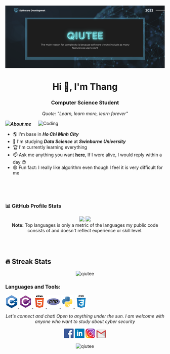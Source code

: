 ![alt text](./images/banner.png)
<h1 align="center">Hi 👋, I'm Thang</h1>
<h3 align="center">Computer Science Student</h3>
<p align="center"><i>Quote: "Learn, learn more, learn forever"</i><p>
<img align="right" alt="Coding" width="400" src="https://tse2.mm.bing.net/th?id=OIP.gReLR6hZjwyBxHmfLN1AVwHaFj&pid=Api&P=0&h=220"

### <img src="./images/stats.gif" width="30px">**_About me_**

- 🌎 I'm base in **_Ho Chi Minh City_** 
- 🏫 I'm studying  **_Data Science_** at **_Swinburne University_**
- 🏆 I'm currently learning everything 
- 📫 Ask me anything you want [**here**](https://github.com/QiuTee/QiuTee/issues), If I were alive, I would reply within a day 😉
- 😄 Fun fact: I really like algorithm even though I feel it is very difficult for me
<br>

<p align="left"> <a href="https://twitter.com/" target="blank"><img src="https://img.shields.io/twitter/follow/?logo=twitter&style=for-the-badge" alt="" /></a> </p>

### 📊 GitHub Profile Stats

<p align="center">
  <img height="200em" src="https://github-readme-stats-eight-theta.vercel.app/api?username=QiuTee&show_icons=true&count_private=true&theme=great-gatsby&hide_border=true&bg_color=1F222E&title_color=F85D7F&icon_color=F8D866"/>
  <img height="200em" src="https://github-readme-stats.vercel.app/api/top-langs/?username=QiuTee&layout=donut&langs_count=10&theme=great-gatsby&hide_border=true&bg_color=1F222E&title_color=F85D7F&icon_color=F8D866"/>
  <br />
  <b>Note:</b> Top languages is only a metric of the languages my public code consists of and doesn't reflect experience or skill level.
</p>


<br><br>

## 🔥 Streak Stats
<p align="center">
  <img src="https://github-readme-streak-stats.herokuapp.com/?user=QiuTee&theme=great-gatsby&hide_border=true" alt="qiutee" />
</p>
<h3 align="left">Languages and Tools:</h3>
<p align="left"> <a href="https://www.w3schools.com/cpp/" target="_blank" rel="noreferrer"> <img src="https://raw.githubusercontent.com/devicons/devicon/master/icons/cplusplus/cplusplus-original.svg" alt="cplusplus" width="40" height="40"/> </a> <a href="https://www.w3schools.com/cs/" target="_blank" rel="noreferrer"> <img src="https://raw.githubusercontent.com/devicons/devicon/master/icons/csharp/csharp-original.svg" alt="csharp" width="40" height="40"/> </a> <a href="https://www.w3.org/html/" target="_blank" rel="noreferrer"> <img src="https://raw.githubusercontent.com/devicons/devicon/master/icons/html5/html5-original-wordmark.svg" alt="html5" width="40" height="40"/> </a> <a href="https://www.php.net" target="_blank" rel="noreferrer"> <img src="https://raw.githubusercontent.com/devicons/devicon/master/icons/php/php-original.svg" alt="php" width="40" height="40"/> </a> <a href="https://www.python.org" target="_blank" rel="noreferrer"> <img src="https://raw.githubusercontent.com/devicons/devicon/master/icons/python/python-original.svg" alt="python" width="40" height="40"/> </a> 
<a href="https://www.w3schools.com/css/" target="_blank" rel="noreferrer"> <img src="https://raw.githubusercontent.com/devicons/devicon/master/icons/css3/css3-original-wordmark.svg" alt="css3" width="40" height="40"/> </a> </p>
<p align="center">
  <i>Let's connect and chat! Open to anything under the sun.</i>
  <i>I am welcome with anyone who want to study about cyber security</i>
  <p align="center">
    	<code><a href="https://www.facebook.com/thang.nguyenquoc.9883739"><img width="30px" src="./images/facebook.png" title="Facebook"/></a></code>
	<code><a href="https://www.linkedin.com/in/thang-nguyen-a927aa26b/"><img width="30px" src="./images/linkedin.png" title="Linkedin"/></a></code>
	<code><a href="https://www.instagram.com/nqthang13/"><img width="30px" src="./images/instagram.png" title="Instagram"/></a></code>
	<!-- <code><a href="https://twitter.com/MinMinis"><img width="30px" src="./images/twitter.png" title="Twitter"/></a></code> -->
	<code><a href="mailto:nqt8977@gmail.com"><img width="30px" src="./images/gmail.png" title="Gmail"/></a></code>
  </p>

<p align="center"> <img src="https://komarev.com/ghpvc/?username=qiutee&label=Profile%20views&color=0e75b6&style=flat" alt="qiutee" /> </p>

